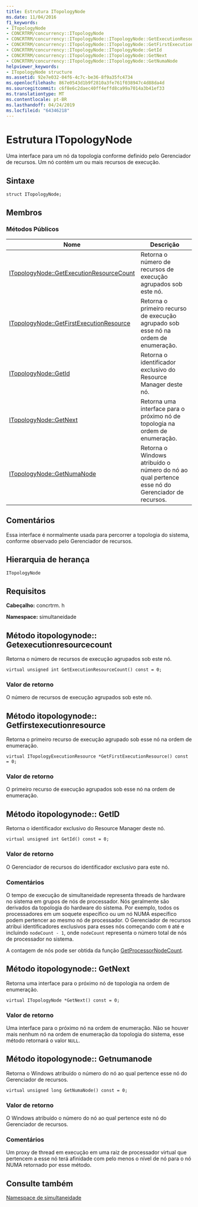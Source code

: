 ```yaml
---
title: Estrutura ITopologyNode
ms.date: 11/04/2016
f1_keywords:
- ITopologyNode
- CONCRTRM/concurrency::ITopologyNode
- CONCRTRM/concurrency::ITopologyNode::ITopologyNode::GetExecutionResourceCount
- CONCRTRM/concurrency::ITopologyNode::ITopologyNode::GetFirstExecutionResource
- CONCRTRM/concurrency::ITopologyNode::ITopologyNode::GetId
- CONCRTRM/concurrency::ITopologyNode::ITopologyNode::GetNext
- CONCRTRM/concurrency::ITopologyNode::ITopologyNode::GetNumaNode
helpviewer_keywords:
- ITopologyNode structure
ms.assetid: 92e7e032-04f6-4c7c-be36-8f9a35fc4734
ms.openlocfilehash: 867e0543d1b9f2810a3fe761f038947c4d88da4d
ms.sourcegitcommit: c6f8e6c2daec40ff4effd8ca99a7014a3b41ef33
ms.translationtype: MT
ms.contentlocale: pt-BR
ms.lasthandoff: 04/24/2019
ms.locfileid: "64346218"
---
```

# <a name="itopologynode-structure"></a>Estrutura ITopologyNode

Uma interface para um nó da topologia conforme definido pelo Gerenciador de recursos. Um nó contém um ou mais recursos de execução.

## <a name="syntax"></a>Sintaxe

```
struct ITopologyNode;
```

## <a name="members"></a>Membros

### <a name="public-methods"></a>Métodos Públicos

|Nome|Descrição|
|----------|-----------------|
|[ITopologyNode::GetExecutionResourceCount](#getexecutionresourcecount)|Retorna o número de recursos de execução agrupados sob este nó.|
|[ITopologyNode::GetFirstExecutionResource](#getfirstexecutionresource)|Retorna o primeiro recurso de execução agrupado sob esse nó na ordem de enumeração.|
|[ITopologyNode::GetId](#getid)|Retorna o identificador exclusivo do Resource Manager deste nó.|
|[ITopologyNode::GetNext](#getnext)|Retorna uma interface para o próximo nó de topologia na ordem de enumeração.|
|[ITopologyNode::GetNumaNode](#getnumanode)|Retorna o Windows atribuído o número do nó ao qual pertence esse nó do Gerenciador de recursos.|

## <a name="remarks"></a>Comentários

Essa interface é normalmente usada para percorrer a topologia do sistema, conforme observado pelo Gerenciador de recursos.

## <a name="inheritance-hierarchy"></a>Hierarquia de herança

`ITopologyNode`

## <a name="requirements"></a>Requisitos

**Cabeçalho:** concrtrm. h

**Namespace:** simultaneidade

##  <a name="getexecutionresourcecount"></a>  Método itopologynode:: Getexecutionresourcecount

Retorna o número de recursos de execução agrupados sob este nó.

```
virtual unsigned int GetExecutionResourceCount() const = 0;
```

### <a name="return-value"></a>Valor de retorno

O número de recursos de execução agrupados sob este nó.

##  <a name="getfirstexecutionresource"></a>  Método itopologynode:: Getfirstexecutionresource

Retorna o primeiro recurso de execução agrupado sob esse nó na ordem de enumeração.

```
virtual ITopologyExecutionResource *GetFirstExecutionResource() const = 0;
```

### <a name="return-value"></a>Valor de retorno

O primeiro recurso de execução agrupados sob esse nó na ordem de enumeração.

##  <a name="getid"></a>  Método itopologynode:: GetID

Retorna o identificador exclusivo do Resource Manager deste nó.

```
virtual unsigned int GetId() const = 0;
```

### <a name="return-value"></a>Valor de retorno

O Gerenciador de recursos do identificador exclusivo para este nó.

### <a name="remarks"></a>Comentários

O tempo de execução de simultaneidade representa threads de hardware no sistema em grupos de nós de processador. Nós geralmente são derivados da topologia do hardware do sistema. Por exemplo, todos os processadores em um soquete específico ou um nó NUMA específico podem pertencer ao mesmo nó de processador. O Gerenciador de recursos atribui identificadores exclusivos para esses nós começando com `0` até e incluindo `nodeCount - 1`, onde `nodeCount` representa o número total de nós de processador no sistema.

A contagem de nós pode ser obtida da função [GetProcessorNodeCount](concurrency-namespace-functions.md).

##  <a name="getnext"></a>  Método itopologynode:: GetNext

Retorna uma interface para o próximo nó de topologia na ordem de enumeração.

```
virtual ITopologyNode *GetNext() const = 0;
```

### <a name="return-value"></a>Valor de retorno

Uma interface para o próximo nó na ordem de enumeração. Não se houver mais nenhum nó na ordem de enumeração da topologia do sistema, esse método retornará o valor `NULL`.

##  <a name="getnumanode"></a>  Método itopologynode:: Getnumanode

Retorna o Windows atribuído o número do nó ao qual pertence esse nó do Gerenciador de recursos.

```
virtual unsigned long GetNumaNode() const = 0;
```

### <a name="return-value"></a>Valor de retorno

O Windows atribuído o número do nó ao qual pertence este nó do Gerenciador de recursos.

### <a name="remarks"></a>Comentários

Um proxy de thread em execução em uma raiz de processador virtual que pertencem a esse nó terá afinidade com pelo menos o nível de nó para o nó NUMA retornado por esse método.

## <a name="see-also"></a>Consulte também

[Namespace de simultaneidade](concurrency-namespace.md)
